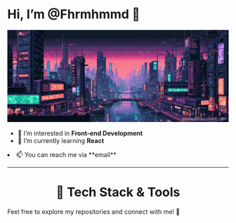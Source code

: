 # Hi, I’m @Fhrmhmmd 👋

![art](https://github.com/Fhrmhmmd/Fhrmhmmd/blob/main/art.jpg)

- 👀 I’m interested in **Front-end Development**
- 🌱 I’m currently learning **React**
<li style="text-size:2rem">
 📫 You can reach me via **email**</li>

<hr>
<h1 align="center">🚀 Tech Stack & Tools</h1>
  

Feel free to explore my repositories and connect with me! 🤝
